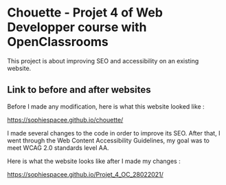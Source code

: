 # Chouette -  Projet 4 of Web Developper course with OpenClassrooms

This project is about improving SEO and accessibility on an existing website. 

## Link to before and after websites

Before I made any modification, here is what this website looked like : 

https://sophiespacee.github.io/chouette/

I made several changes to the code in order to improve its SEO.
After that, I went through the Web Content Accessibility Guidelines, my goal was to meet WCAG 2.0 standards level AA.

Here is what the website looks like after I made my changes : 

https://sophiespacee.github.io/Projet_4_OC_28022021/
